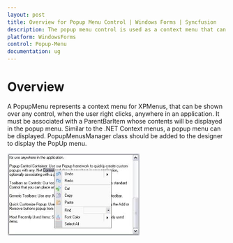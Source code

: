 ```yaml
---
layout: post
title: Overview for Popup Menu Control | Windows Forms | Syncfusion
description: The popup menu control is used as a context menu that can be shown when the user right clicks anywhere in application.
platform: WindowsForms
control: Popup-Menu
documentation: ug
---
```


# Overview

A PopupMenu represents a context menu for XPMenus, that can be shown over any control, when the user right clicks, anywhere in an application. It must be associated with a ParentBarItem whose contents will be displayed in the popup menu. Similar to the .NET Context menus, a popup menu can be displayed. PopupMenusManager class should be added to the designer to display the PopUp menu.

![](Overview_images/Overview_img1.jpeg)





